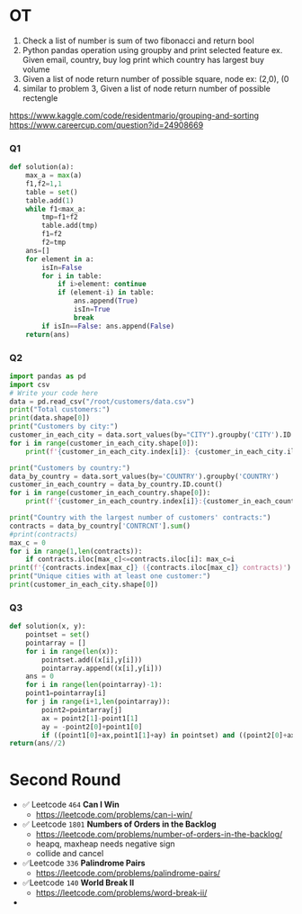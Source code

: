 # OT
1. Check a list of number is sum of two fibonacci and return bool
2. Python pandas operation using groupby and print selected feature
ex. Given email, country, buy log print which country has largest buy volume
3. Given a list of node return number of possible square, node ex: (2,0), (0
4. similar to problem 3, Given a list of node return number of possible rectengle

https://www.kaggle.com/code/residentmario/grouping-and-sorting
https://www.careercup.com/question?id=24908669

### Q1
```py
def solution(a):
	max_a = max(a)
	f1,f2=1,1
	table = set()
	table.add(1)
	while f1<max_a:
		tmp=f1+f2
		table.add(tmp)
		f1=f2
		f2=tmp
	ans=[]
	for element in a:
		isIn=False
		for i in table:
			if i>element: continue
			if (element-i) in table:
				ans.append(True)
				isIn=True
				break
		if isIn==False: ans.append(False)
	return(ans)
```
### Q2

```py
import pandas as pd
import csv
# Write your code here
data = pd.read_csv("/root/customers/data.csv")
print("Total customers:")
print(data.shape[0])
print("Customers by city:")
customer_in_each_city = data.sort_values(by="CITY").groupby('CITY').ID.count()
for i in range(customer_in_each_city.shape[0]):
	print(f'{customer_in_each_city.index[i]}: {customer_in_each_city.iloc[i]}')

print("Customers by country:")
data_by_country = data.sort_values(by='COUNTRY').groupby('COUNTRY')
customer_in_each_country = data_by_country.ID.count()
for i in range(customer_in_each_country.shape[0]):
	print(f'{customer_in_each_country.index[i]}:{customer_in_each_country.iloc[i]}')

print("Country with the largest number of customers' contracts:")
contracts = data_by_country['CONTRCNT'].sum()
#print(contracts)
max_c = 0
for i in range(1,len(contracts)):
	if contracts.iloc[max_c]<=contracts.iloc[i]: max_c=i
print(f'{contracts.index[max_c]} ({contracts.iloc[max_c]} contracts)')
print("Unique cities with at least one customer:")
print(customer_in_each_city.shape[0])
```

### Q3
```py
def solution(x, y):
	pointset = set()
	pointarray = []
	for i in range(len(x)):
		pointset.add((x[i],y[i]))
		pointarray.append((x[i],y[i]))
	ans = 0
	for i in range(len(pointarray)-1):
	point1=pointarray[i]
	for j in range(i+1,len(pointarray)):
		point2=pointarray[j]
		ax = point2[1]-point1[1]
		ay = -point2[0]+point1[0]
		if ((point1[0]+ax,point1[1]+ay) in pointset) and ((point2[0]+ax,point2[1]+ay) in pointset): ans+=1
return(ans//2)
```

# Second Round
- ✅ Leetcode `464` **Can I Win**
	- https://leetcode.com/problems/can-i-win/
- ✅ Leetcode `1801` **Numbers of Orders in the Backlog**
	- https://leetcode.com/problems/number-of-orders-in-the-backlog/
	- heapq, maxheap needs negative sign
	- collide and cancel
- ✅Leetcode `336` **Palindrome Pairs**
	- https://leetcode.com/problems/palindrome-pairs/
- ✅Leetcode `140` **World Break II**
	- https://leetcode.com/problems/word-break-ii/
- 